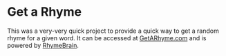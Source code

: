 # Get a Rhyme

This was a very-very quick project to provide a quick way to get a random rhyme for a given word. It can be accessed at [GetARhyme.com](https://getarhyme.com) and is powered by [RhymeBrain](https://rhymebrain.com).
